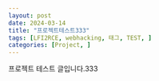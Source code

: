 ```yaml
---
layout: post
date: 2024-03-14
title: "프로젝트테스트333"
tags: [LFI2RCE, webhacking, 태그, TEST, ]
categories: [Project, ]
---
```



프로젝트 테스트 글입니다.333

